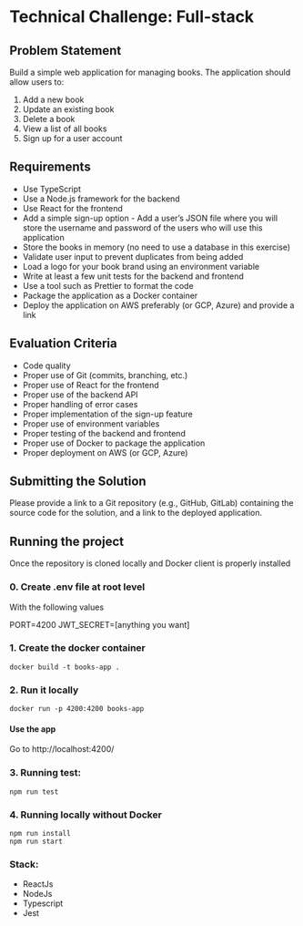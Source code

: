 # Technical Challenge: Full-stack

## Problem Statement
Build a simple web application for managing books. The application should allow users to:
1. Add a new book
2. Update an existing book
3. Delete a book
4. View a list of all books
5. Sign up for a user account

## Requirements
- Use TypeScript
- Use a Node.js framework for the backend
- Use React for the frontend
- Add a simple sign-up option - Add a user’s JSON file where you will store the username
and password of the users who will use this application
- Store the books in memory (no need to use a database in this exercise)
- Validate user input to prevent duplicates from being added
- Load a logo for your book brand using an environment variable
- Write at least a few unit tests for the backend and frontend
- Use a tool such as Prettier to format the code
- Package the application as a Docker container
- Deploy the application on AWS preferably (or GCP, Azure) and provide a link

## Evaluation Criteria
- Code quality
- Proper use of Git (commits, branching, etc.)
- Proper use of React for the frontend
- Proper use of the backend API
- Proper handling of error cases
- Proper implementation of the sign-up feature
- Proper use of environment variables
- Proper testing of the backend and frontend
- Proper use of Docker to package the application
- Proper deployment on AWS (or GCP, Azure)

## Submitting the Solution
Please provide a link to a Git repository (e.g., GitHub, GitLab) containing the source code for the
solution, and a link to the deployed application.


## Running the project

Once the repository is cloned locally and Docker client is properly installed

### 0. Create .env file at root level

With the following values

PORT=4200
JWT_SECRET=[anything you want]

### 1. Create the docker container

    docker build -t books-app .

### 2. Run it locally

    docker run -p 4200:4200 books-app

#### Use the app

Go to http://localhost:4200/

### 3. Running test:
    npm run test

### 4. Running locally without Docker

    npm run install
    npm run start

### Stack:

- ReactJs
- NodeJs
- Typescript
- Jest
